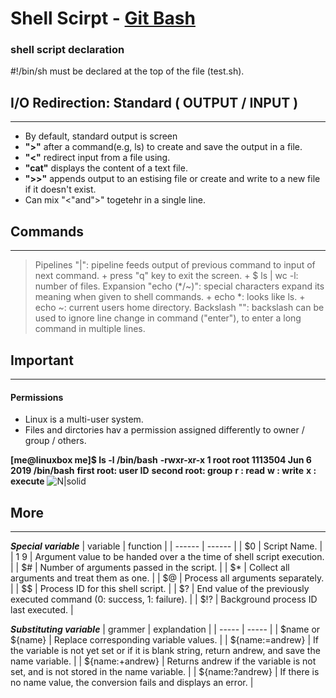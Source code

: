 # Shell Scirpt - [Git Bash](https://git-scm.com/)

### shell script declaration
#!/bin/sh must be declared at the top of the file (test.sh).

## I/O Redirection: Standard ( OUTPUT / INPUT )
***
- By default, standard output is screen
- **">"** after a command(e.g, ls) to create and save the output in a file.
- **"<"** redirect input from a file using.
- **"cat"** displays the content of a text file.
- **">>"** appends output to an estising file or create and write to a new file if it doesn't exist.
- Can mix "<"and">" togetehr in a single line.

## Commands
***
> Pipelines "|": pipeline feeds output of previous command to input of next command.
>  \+ press "q" key to exit the screen.
> \+ $ ls | wc -l: number of files.
> Expansion "echo (*/~)": special characters expand its meaning when given to shell commands.
> \+ echo *: looks like ls.
> \+ echo ~: current users home directory.
> Backslash "\": backslash can be used to ignore line change in command ("enter"), to enter a long command in multiple lines.

## Important
***
#### Permissions
- Linux is a multi-user system.
- Files and dirctories hav a permission assigned differently to owner / group / others.

**[me@linuxbox me]$ ls -l /bin/bash**
**-rwxr-xr-x 1 root root 1113504 Jun  6  2019 /bin/bash**
**first root: user ID**
**second root: group**
**r : read**
**w : write**
**x : execute**
![N|solid](https://linuxcommand.org/images/file_permissions.png)


## More
***
***Special variable***
| variable | function |
| ------ | ------ |
| $0 | Script Name. |
| $1~$9 | Argument value to be handed over a the time of shell script execution. |
| $# | Number of arguments passed in the script. |
| $* | Collect all arguments and treat them as one. |
| $@ | Process all arguments separately. |
| $$ | Process ID for this shell script. |
| $? | End value of the previously executed command (0: success, 1: failure). |
| $!? | Background process ID last executed. |

***Substituting variable***
| grammer | explandation |
| ----- | ----- |
| $name or ${name} |  Replace corresponding variable values. |
| ${name:=andrew} | If the variable is not yet set or if it is blank string, return andrew, and save the name variable. |
| ${name:+andrew} | Returns andrew if the variable is not set, and is not stored in the name variable. |
| ${name:?andrew} | If there is no name value, the conversion fails and displays an error. |







